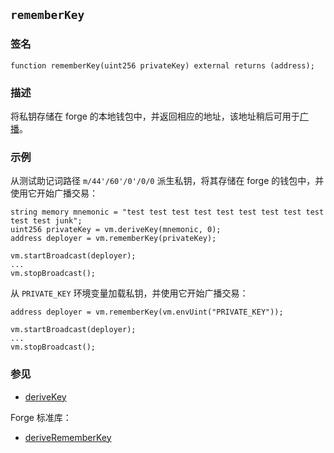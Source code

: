 ## `rememberKey`

### 签名

```solidity
function rememberKey(uint256 privateKey) external returns (address);
```

### 描述

将私钥存储在 forge 的本地钱包中，并返回相应的地址，该地址稍后可用于[广播](./broadcast.md)。

### 示例

从测试助记词路径 `m/44'/60'/0'/0/0` 派生私钥，将其存储在 forge 的钱包中，并使用它开始广播交易：

```solidity
string memory mnemonic = "test test test test test test test test test test test junk";
uint256 privateKey = vm.deriveKey(mnemonic, 0);
address deployer = vm.rememberKey(privateKey);

vm.startBroadcast(deployer);
...
vm.stopBroadcast();
```

从 `PRIVATE_KEY` 环境变量加载私钥，并使用它开始广播交易：

```solidity
address deployer = vm.rememberKey(vm.envUint("PRIVATE_KEY"));

vm.startBroadcast(deployer);
...
vm.stopBroadcast();
```

### 参见

- [deriveKey](./derive-key.md)

Forge 标准库：
- [deriveRememberKey](../reference/forge-std/derive-remember-key.md)